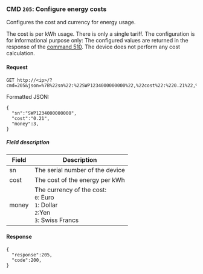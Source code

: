 ### CMD `205`: Configure energy costs

Configures the cost and currency for energy usage.

The cost is per kWh usage. There is only a single tariff. The configuration
is for informational purpose only: The configured values are returned
in the response of the [command 510](cmd-510.md). The device does not perform any cost calculation.

#### Request
```
GET http://<ip>/?cmd=205&json=%7B%22sn%22:%22SWP1234000000000%22,%22cost%22:%220.21%22,%22money%22:3%7D
```

Formatted JSON:
```
{
  "sn":"SWP1234000000000",
  "cost":"0.21",
  "money":3,
}
```

##### Field description

| Field            | Description                                                |
| ---------------- |------------------------------------------------------------|
| sn               | The serial number of the device |
| cost             | The cost of the energy per kWh|
| money            | The currency of the cost:<br>`0`: Euro<br>`1`: Dollar<br>`2`:Yen<br>`3`: Swiss Francs |

#### Response

```
{
  "response":205,
  "code":200,
}
```
